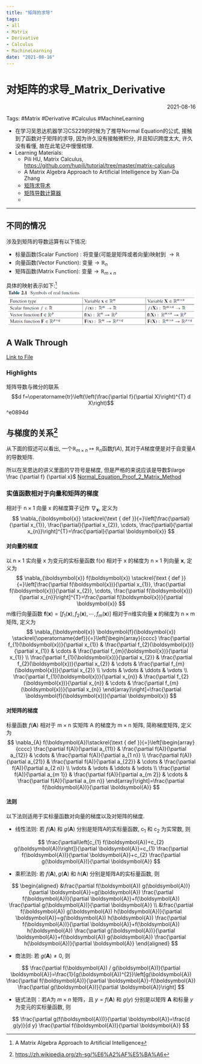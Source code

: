 ```yaml
---
title: "矩阵的求导"
tags:
- all
- Matrix
- Derivative
- Calculus
- MachineLearning
date: "2021-08-16"
---
```

# 对矩阵的求导_Matrix_Derivative

<div align="right"> 2021-08-16</div>

Tags: #Matrix #Derivative #Calculus #MachineLearning 

- 在学习吴恩达机器学习CS229的时候为了推导Normal Equation的公式, 接触到了函数对于矩阵的求导, 因为许久没有接触微积分, 并且知识跨度太大, 许久没有看懂, 故在此笔记中慢慢梳理.
- Learning Materials:
	- Pili HU, Matrix Calculus, https://github.com/hupili/tutorial/tree/master/matrix-calculus
	- A Matrix Algebra Approach to Artificial Intelligence by Xian-Da Zhang
	- [矩阵求导术](https://zhuanlan.zhihu.com/p/24709748)
	- [矩阵导数计算器](http://www.matrixcalculus.org/)
	- 
---
## 不同的情况
涉及到矩阵的导数运算有以下情况:
- 标量函数(Scalar Function) : 将变量(可能是矩阵或者向量)映射到 $\rightarrow\mathbb{R}_{}$
- 向量函数(Vector Function):  变量$\rightarrow\mathbb{R}_{n}$
- 矩阵函数(Matrix Function): 变量$\rightarrow\mathbb{R}_{m\times n}$

具体的映射表示如下:[^1]
![](notes/2021/2021.7/assets/img_2022-10-15.png)

## A Walk Through
[Link to File](https://project.hupili.net/tutorial/hu2012-matrix-calculus/hu2012matrix-calculus.pdf)
### Highlights
矩阵导数与微分的联系 
$$d f=\operatorname{tr}\left(\left(\frac{\partial f}{\partial X}\right)^{T} d X\right)$$ ^e0894d


## 与梯度的关系[^2]
从下面的叙述可以看出, 一个$\mathbb R_{m\times n}\mapsto \mathbb R_{n}$函数$f(A)$, 其对于$A$梯度便是对于自变量$A$的导数矩阵.

所以在吴恩达的讲义里面的$\nabla$符号是梯度, 但是严格的来说应该是导数$\large \frac {\partial f} {\partial x}$
[Normal_Equation_Proof_2_Matrix_Method](notes/2021/2021.8/Normal_Equation_Proof_2_Matrix_Method.md)

### 实值函数相对于向量和矩阵的梯度
相对于 $\mathrm{n} \times 1$ 向量 $\mathrm{x}$ 的梯度算子记作 $\nabla_{\boldsymbol{x}}$, 定义为
$$
\nabla_{\boldsymbol{x}} \stackrel{\text { def }}{=}\left[\frac{\partial}{\partial x_{1}}, \frac{\partial}{\partial x_{2}}, \cdots, \frac{\partial}{\partial x_{n}}\right]^{T}=\frac{\partial}{\partial \boldsymbol{x}}
$$

#### 对向量的梯度

以 $\mathrm{n} \times 1$ 实向量 $\mathrm{x}$ 为变元的实标量函数 $\mathrm{f}(\mathrm{x})$ 相对于 $\mathrm{x}$ 的梯度为 $\mathrm{n} \times 1$ 列向量 $\mathbf{x}$, 定义为
$$
\nabla_{\boldsymbol{x}} f(\boldsymbol{x}) \stackrel{\text { def }}{=}\left[\frac{\partial f(\boldsymbol{x})}{\partial x_{1}}, \frac{\partial f(\boldsymbol{x})}{\partial x_{2}}, \cdots, \frac{\partial f(\boldsymbol{x})}{\partial x_{n}}\right]^{T}=\frac{\partial f(\boldsymbol{x})}{\partial \boldsymbol{x}}
$$
m维行向量函数 $\boldsymbol{f}(\boldsymbol{x})=\left[f_{1}(\boldsymbol{x}), f_{2}(\boldsymbol{x}), \cdots, f_{m}(\boldsymbol{x})\right]$ 相对于n维实向量 $\mathbf{x}$ 的梯度为 $\mathrm{n} \times \mathrm{m}$ 矩阵, 定义为
$$
\nabla_{\boldsymbol{x}} \boldsymbol{f}(\boldsymbol{x}) \stackrel{\operatorname{def}}{=}\left[\begin{array}{cccc}
\frac{\partial f_{1}(\boldsymbol{x})}{\partial x_{1}} & \frac{\partial f_{2}(\boldsymbol{x})}{\partial x_{1}} & \cdots & \frac{\partial f_{m}(\boldsymbol{x})}{\partial x_{1}} \\
\frac{\partial f_{1}(\boldsymbol{x})}{\partial x_{2}} & \frac{\partial f_{2}(\boldsymbol{x})}{\partial x_{2}} & \cdots & \frac{\partial f_{m}(\boldsymbol{x})}{\partial x_{2}} \\
\vdots & \vdots & \ddots & \vdots \\
\frac{\partial f_{1}(\boldsymbol{x})}{\partial x_{n}} & \frac{\partial f_{2}(\boldsymbol{x})}{\partial x_{n}} & \cdots & \frac{\partial f_{m}(\boldsymbol{x})}{\partial x_{n}}
\end{array}\right]=\frac{\partial \boldsymbol{f}(\boldsymbol{x})}{\partial \boldsymbol{x}}
$$
#### 对矩阵的梯度

标量函数 $f(\boldsymbol{A})$ 相对于 $\mathrm{m} \times \mathrm{n}$ 实矩阵 $\mathrm{A}$ 的梯度为 $\mathrm{m} \times \mathrm{n}$ 矩阵, 简称梯度矩阵, 定义为
$$
\nabla_{A} f(\boldsymbol{A})\stackrel{\text { def }}{=}\left[\begin{array}{cccc}
\frac{\partial f(A)}{\partial a_{11}} & \frac{\partial f(A)}{\partial a_{12}} & \cdots & \frac{\partial f(A)}{\partial a_{1 n}} \\
\frac{\partial f(A)}{\partial a_{21}} & \frac{\partial f(A)}{\partial a_{22}} & \cdots & \frac{\partial f(A)}{\partial a_{2 n}} \\
\vdots & \vdots & \ddots & \vdots \\
\frac{\partial f(A)}{\partial a_{m 1}} & \frac{\partial f(A)}{\partial a_{m 2}} & \cdots & \frac{\partial f(A)}{\partial a_{m n}}
\end{array}\right]=\frac{\partial f(\boldsymbol{A})}{\partial \boldsymbol{A}}
$$



#### 法则

以下法则适用于实标量函数对向量的梯度以及对矩阵的梯度.

- 线性法则: 若 $f(\boldsymbol{A})$ 和 $g(\boldsymbol{A})$ 分别是矩阵A的实标量函数, $\mathrm{c}_{1}$ 和 $\mathrm{c}_{2}$ 为实常数, 则

$$
\frac{\partial\left[c_{1} f(\boldsymbol{A})+c_{2} g(\boldsymbol{A})\right]}{\partial \boldsymbol{A}}=c_{1} \frac{\partial f(\boldsymbol{A})}{\partial \boldsymbol{A}}+c_{2} \frac{\partial g(\boldsymbol{A})}{\partial \boldsymbol{A}}
$$
- 乘积法则: 若 $f(\boldsymbol{A}), g(\boldsymbol{A})$ 和 $h(\boldsymbol{A})$ 分别是矩阵A的实标量函数, 则

$$
\begin{aligned}
&\frac{\partial f(\boldsymbol{A}) g(\boldsymbol{A})}{\partial \boldsymbol{A}}=g(\boldsymbol{A}) \frac{\partial f(\boldsymbol{A})}{\partial \boldsymbol{A}}+f(\boldsymbol{A}) \frac{\partial g(\boldsymbol{A})}{\partial \boldsymbol{A}} \\
&\frac{\partial f(\boldsymbol{A}) g(\boldsymbol{A}) h(\boldsymbol{A})}{\partial \boldsymbol{A}}=g(\boldsymbol{A}) h(\boldsymbol{A}) \frac{\partial f(\boldsymbol{A})}{\partial \boldsymbol{A}}+f(\boldsymbol{A}) h(\boldsymbol{A}) \frac{\partial g(\boldsymbol{A})}{\partial \boldsymbol{A}}+f(\boldsymbol{A}) g(\boldsymbol{A}) \frac{\partial h(\boldsymbol{A})}{\partial \boldsymbol{A}}
\end{aligned}
$$
- 商法则: 若 $g(\boldsymbol{A}) \neq 0$, 则

$$
\frac{\partial f(\boldsymbol{A}) / g(\boldsymbol{A})}{\partial \boldsymbol{A}}=\frac{1}{g(\boldsymbol{A})^{2}}\left[g(\boldsymbol{A}) \frac{\partial f(\boldsymbol{A})}{\partial \boldsymbol{A}}-f(\boldsymbol{A}) \frac{\partial g(\boldsymbol{A})}{\partial \boldsymbol{A}}\right]
$$
- 链式法则：若A为 $m \times n$ 矩阵，且 $y=f(\boldsymbol{A})$ 和 $g(y)$ 分别是以矩阵 $\mathbf{A}$ 和标量 $y$ 为变元的实标量函数, 则

$$
\frac{\partial g(f(\boldsymbol{A}))}{\partial \boldsymbol{A}}=\frac{d g(y)}{d y} \frac{\partial f(\boldsymbol{A})}{\partial \boldsymbol{A}}
$$










[^1]:A Matrix Algebra Approach to Artificial Intelligence
[^2]: https://zh.wikipedia.org/zh-sg/%E6%A2%AF%E5%BA%A6 